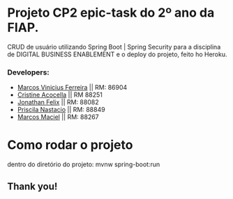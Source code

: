 # Projeto CP2 epic-task do 2º ano da FIAP.
 CRUD de usuário utilizando Spring Boot | Spring Security para a disciplina de DIGITAL BUSINESS ENABLEMENT e o deploy do projeto, 
feito ho Heroku.

### Developers: 
* [Marcos Vinicius Ferreira](https://github.com/marcosnaofazisso) || RM: 86904
* [Cristine Acocella](https://github.com/cristineacocella) || RM 88251
* [Jonathan Felix](https://github.com/jhowfelix) || RM: 88082
* [Priscila Nastacio](https://github.com/PriscilaNastacio) || RM: 88849
* [Marcos Maciel](https://github.com/Marcos26-tech) || RM: 88267


# Como rodar o projeto 

dentro do diretório do projeto:  mvnw spring-boot:run 

## Thank you!
